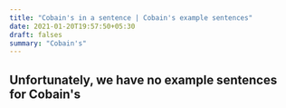 ```yaml
---
title: "Cobain's in a sentence | Cobain's example sentences"
date: 2021-01-20T19:57:50+05:30
draft: falses
summary: "Cobain's"
---
```

## Unfortunately, we have no example sentences for Cobain's                 
